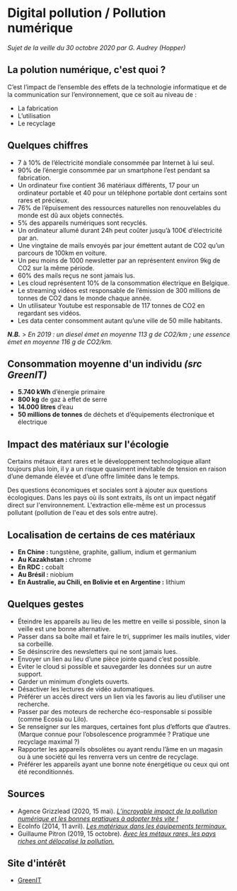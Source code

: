 # Digital pollution / Pollution numérique
*Sujet de la veille du 30 octobre 2020 par G. Audrey (Hopper)*


## La polution numérique, c'est quoi ?

C’est l’impact de l’ensemble des effets de la technologie informatique et de la communication sur l’environnement, que ce soit au niveau de : 
* La fabrication
* L’utilisation
* Le recyclage


## Quelques chiffres

* 7 à 10% de l’électricité mondiale consommée par Internet à lui seul.
* 90% de l’énergie consommée par un smartphone l’est pendant sa fabrication.
* Un ordinateur fixe contient 36 matériaux différents, 17 pour un ordinateur portable et 40 pour un téléphone portable dont certains sont rares et précieux.
* 76% de l’épuisement des ressources naturelles non renouvelables du monde est dû aux objets connectés.
* 5% des appareils numériques sont recyclés.
* Un ordinateur allumé durant 24h peut coûter jusqu’à 100€ d’électricité par an.
* Une vingtaine de mails envoyés par jour émettent autant de CO2 qu’un parcours de 100km en voiture.
* Un peu moins de 1000 newsletter par an représentent environ 9kg de CO2 sur la même période.
* 60% des mails reçus ne sont jamais lus.
* Les cloud représentent 10% de la consommation électrique en Belgique.
* Le streaming vidéos est responsable de l’émission de 300 millions de tonnes de CO2 dans le monde chaque année.
* Un utilisateur Youtube est responsable de 117 tonnes de CO2 en regardant ses vidéos.
* Les data center consomment autant qu’une ville de 50 mille habitants.

***N.B.*** > *En 2019 : un diesel émet en moyenne 113 g de CO2/km ; une essence émet en moyenne 116 g de CO2/km.*


## Consommation moyenne d'un individu *(src GreenIT)*

* **5.740 kWh** d’énergie primaire
* **800 kg** de gaz à effet de serre
* **14.000 litres** d’eau
* **50 millions de tonnes** de déchets et d’équipements électronique et électrique


## Impact des matériaux sur l'écologie

Certains métaux étant rares et le développement technologique allant toujours plus loin, il y a un risque quasiment inévitable de tension en raison d’une demande élevée et d’une offre limitée dans le temps.

Des questions économiques et sociales sont à ajouter aux questions écologiques. Dans les pays où ils sont extraits, ils ont un impact négatif direct sur l'environnement. L'extraction elle-même est un processus pollutant (pollution de l'eau et des sols entre autre).


## Localisation de certains de ces matériaux

* **En Chine :** tungstène, graphite, gallium, indium et germanium
* **Au Kazakhstan :** chrome
* **En RDC :** cobalt
* **Au Brésil :** niobium
* **En Australie, au Chili, en Bolivie et en Argentine :** lithium


## Quelques gestes

* Éteindre les appareils au lieu de les mettre en veille si possible, sinon la veille est une bonne alternative.
* Passer dans sa boîte mail et faire le tri, supprimer les mails inutiles, vider sa corbeille.
* Se désinscrire des newsletters qui ne sont jamais lues.
* Envoyer un lien au lieu d’une pièce jointe quand c’est possible.
* Éviter le cloud si possible et sauvegarder les données sur un autre support.
* Garder un minimum d’onglets ouverts.
* Désactiver les lectures de vidéo automatiques.
* Préférer un accès direct vers un lien via les favoris au lieu d’utiliser une recherche.
* Passer par des moteurs de recherche éco-responsable si possible (comme Ecosia ou Lilo).
* Se renseigner sur les marques, certaines font plus d’efforts que d’autres. (Marque connue pour l’obsolescence programmée ? Pratique une recyclage maximal ?)
* Rapporter les appareils obsolètes ou ayant rendu l’âme en un magasin ou à une société qui les renverra vers un centre de recyclage.
* Préférer les appareils ayant une bonne note énergétique ou ceux qui ont été reconditionnés.


## Sources

* Agence Grizzlead (2020, 15 mai). *[L’incroyable impact de la pollution numérique et les bonnes pratiques à adopter très vite !](https://www.grizzlead.com/lincroyable-impact-de-la-pollution-numerique-et-les-bonnes-pratiques-a-adopter-tres-vite/)*
* EcoInfo (2014, 11 avril). *[Les matériaux dans les équipements terminaux.](https://ecoinfo.cnrs.fr/2014/04/11/les-materiaux-dans-les-equipements-terminaux/)*
* Guillaume Pitron (2019, 15 octobre). *[Avec les métaux rares, les pays riches ont délocalisé la pollution.](https://ideas4development.org/metaux-rares-delocalise-pollution/)*



## Site d'intérêt
* [GreenIT](https://www.greenit.fr/)
